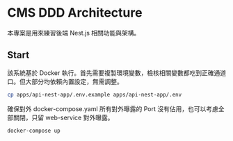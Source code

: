 # CMS DDD Architecture

本專案是用來練習後端 Nest.js 相關功能與架構。

## Start

該系統基於 Docker 執行。首先需要複製環境變數，檢核相關變數都吃到正確通道口。但大部分均依賴內置設定，無需調整。

```bash
cp apps/api-nest-app/.env.example apps/api-nest-app/.env
```

確保對外 docker-compose.yaml 所有對外曝露的 Port 沒有佔用，也可以考慮全部關閉，只留 web-service 對外曝露。

```bash
docker-compose up
```

